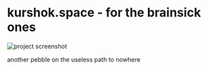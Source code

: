 # kurshok.space - for the brainsick ones

![project screenshot](https://github.com/SaulDoesCode/kurshok.space/blob/master/kurshok.space-screenshot.png?raw=true)

another pebble on the useless path to nowhere
